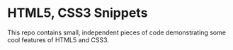 # HTML5, CSS3 Snippets

This repo contains small, independent pieces of code demonstrating some cool features of HTML5 and CSS3.
